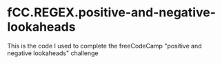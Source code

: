 # fCC.REGEX.positive-and-negative-lookaheads
This is the code I used to complete the freeCodeCamp "positive and negative lookaheads" challenge

